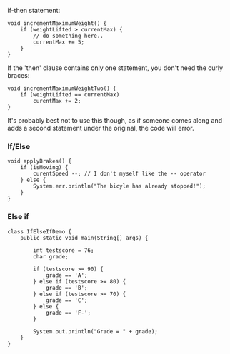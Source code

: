  if-then statement:
```
void incrementMaximumWeight() {
	if (weightLifted > currentMax) {
		// do something here..
		currentMax += 5;
	}
}
```
If the 'then' clause contains only one statement, you don't need the curly braces: 

```
void incrementMaximumWeightTwo() {
	if (weightLifted == currentMax)
		curentMax += 2;	
}
```

It's probably best not to use this though, as if someone comes along and adds a second statement under the original, the code will error. 

### If/Else

```
void applyBrakes() {
	if (isMoving) {
		curentSpeed --; // I don't myself like the -- operator
	} else {
		System.err.println("The bicyle has already stopped!");
	}
}
```

### Else if

```
class IfElseIfDemo {
	public static void main(String[] args) {
		
		int testscore = 76;
		char grade;

		if (testscore >= 90) {
			grade == 'A';
		} else if (testscore >= 80) {
			grade == 'B';
		} else if (testscore >= 70) {
			grade == 'C';
		} else {
			grade == 'F-';
		}

		System.out.println("Grade = " + grade);
	}
}
```

